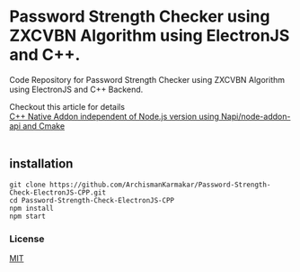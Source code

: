 # Password Strength Checker using ZXCVBN Algorithm using ElectronJS and C++.

Code Repository for Password Strength Checker using ZXCVBN Algorithm using ElectronJS and C++ Backend.

Checkout this article for details         
[C++ Native Addon independent of Node.js version using Napi/node-addon-api and Cmake](https://medium.com/@gauriatiq/c-native-addon-independent-of-node-js-version-using-napi-node-addon-api-and-cmake-53315582cbd1)
</br> </br>

## installation
```console
git clone https://github.com/ArchismanKarmakar/Password-Strength-Check-ElectronJS-CPP.git
cd Password-Strength-Check-ElectronJS-CPP
npm install
npm start
```

### License         
[MIT](https://github.com/ArchismanKarmakar/Password-Strength-Check-ElectronJS-CPP/blob/master/LICENSE)
